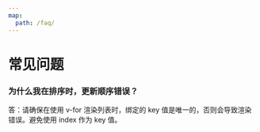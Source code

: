 ```yaml
---
map:
  path: /faq/
---
```


# 常见问题

### 为什么我在排序时，更新顺序错误？

答：请确保在使用 v-for 渲染列表时，绑定的 key 值是唯一的，否则会导致渲染错误。避免使用 index 作为 key 值。
